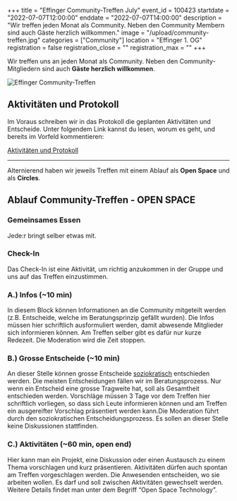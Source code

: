+++
title = "Effinger Community-Treffen July"
event_id = 100423
startdate = "2022-07-07T12:00:00"
enddate = "2022-07-07T14:00:00"
description = "Wir treffen jeden Monat als Community. Neben den Community Membern sind auch Gäste herzlich willkommen."
image = "/upload/community-treffen.jpg"
categories = ["Community"]
location = "Effinger 1. OG"
registration = false
registration_close = ""
registration_max = ""
+++

Wir treffen uns an jeden Monat als Community. Neben den Community-Mitgliedern sind auch **Gäste herzlich willkommen**.

![Effinger Community-Treffen](/upload/community-treffen.jpg)

## Aktivitäten und Protokoll

Im Voraus schreiben wir in das Protokoll die geplanten Aktivitäten und Entscheide. Unter folgendem Link kannst du lesen, worum es geht, und bereits im Vorfeld kommentieren:

<a href="https://docs.google.com/document/d/1V6gpcL4YMlA2z4KC-3bFjDad157lQrS1w2AMJ7oVpWk" target="_blank" class="btn btn-mod btn-border btn-round btn-medium">Aktivitäten und Protokoll</a>

- - -

Alternierend haben wir jeweils Treffen mit einem Ablauf als **Open Space** und als **Circles**.

## Ablauf Community-Treffen - OPEN SPACE

### Gemeinsames Essen

Jede:r bringt selber etwas mit.

### Check-In

Das Check-In ist eine Aktivität, um richtig anzukommen in der Gruppe und uns auf das Treffen einzustimmen.

### A.) Infos (~10 min)

In diesem Block können Informationen an die Community mitgeteilt werden (z.B. Entscheide, welche im Beratungsprinzip gefällt wurden). Die Infos müssen hier schriftlich ausformuliert werden, damit abwesende Mitglieder sich informieren können. Am Treffen selber gibt es dafür nur kurze Redezeit. Die Moderation wird die Zeit stoppen.

### B.) Grosse Entscheide (~10 min)

An dieser Stelle können grosse Entscheide [soziokratisch](/organisation/soziokratie/) entschieden werden. Die meisten Entscheidungen fällen wir im Beratungsprozess. Nur wenn ein Entscheid eine grosse Tragweite hat, soll als Gesamtheit entschieden werden. Vorschläge müssen 3 Tage vor dem Treffen hier schriftlich vorliegen, so dass sich Leute informieren können und am Treffen ein ausgereifter Vorschlag präsentiert werden kann.Die Moderation führt durch den soziokratischen Entscheidungsprozess. Es sollen an dieser Stelle keine Diskussionen stattfinden.

### C.) Aktivitäten (~60 min, open end)

Hier kann man ein Projekt, eine Diskussion oder einen Austausch zu einem Thema vorschlagen und kurz präsentieren. 
Aktivitäten dürfen auch spontan am Treffen vorgeschlagen werden. Die Anwesenden entscheiden, wo sie arbeiten wollen. 
Es darf und soll zwischen Aktivitäten gewechselt werden. Weitere Details findet man unter dem Begriff “Open Space Technology”.
